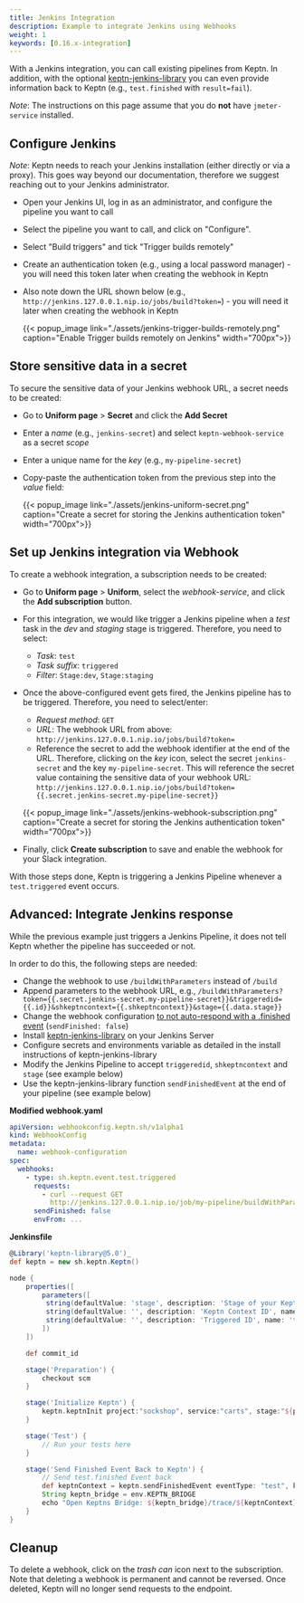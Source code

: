 ```yaml
---
title: Jenkins Integration
description: Example to integrate Jenkins using Webhooks
weight: 1
keywords: [0.16.x-integration]
---
```


With a Jenkins integration, you can call existing pipelines from Keptn. In addition, with the optional [keptn-jenkins-library](https://github.com/keptn-sandbox/keptn-jenkins-library/)
you can even provide information back to Keptn (e.g., `test.finished` with `result=fail`).

*Note*: The instructions on this page assume that you do **not** have `jmeter-service` installed.

## Configure Jenkins

*Note*: Keptn needs to reach your Jenkins installation (either directly or via a proxy). This goes way beyond our documentation, therefore we suggest reaching out to your Jenkins administrator.

* Open your Jenkins UI, log in as an administrator, and configure the pipeline you want to call
* Select the pipeline you want to call, and click on "Configure".
* Select "Build triggers" and tick "Trigger builds remotely"
* Create an authentication token (e.g., using a local password manager) - you will need this token later when creating the webhook in Keptn
* Also note down the URL shown below (e.g., `http://jenkins.127.0.0.1.nip.io/jobs/build?token=`) - you will need it later when creating the webhook in Keptn

  {{< popup_image
  link="./assets/jenkins-trigger-builds-remotely.png"
  caption="Enable Trigger builds remotely on Jenkins"
  width="700px">}}

## Store sensitive data in a secret

To secure the sensitive data of your Jenkins webhook URL, a secret needs to be created:

* Go to **Uniform page** > **Secret** and click the **Add Secret**
* Enter a *name* (e.g., `jenkins-secret`) and select `keptn-webhook-service` as a secret *scope*
* Enter a unique name for the *key* (e.g., `my-pipeline-secret`)
* Copy-paste the authentication token from the previous step into the *value* field:

  {{< popup_image
  link="./assets/jenkins-uniform-secret.png"
  caption="Create a secret for storing the Jenkins authentication token"
  width="700px">}}



## Set up Jenkins integration via Webhook

To create a webhook integration, a subscription needs to be created:

* Go to **Uniform page** > **Uniform**, select the *webhook-service*, and click the **Add subscription** button.

* For this integration, we would like trigger a Jenkins pipeline when a *test* task in the *dev* and *staging* stage is triggered. Therefore, you need to select:
    * *Task*: `test`
    * *Task suffix*: `triggered`
    * *Filter*: `Stage:dev`, `Stage:staging`


* Once the above-configured event gets fired, the Jenkins pipeline has to be triggered. Therefore, you need to select/enter:
    * *Request method*: `GET`
    * *URL*: The webhook URL from above: `http://jenkins.127.0.0.1.nip.io/jobs/build?token=`
    * Reference the secret to add the webhook identifier at the end of the URL. Therefore, clicking on the *key* icon, select the secret `jenkins-secret` and the key `my-pipeline-secret`. This will reference the secret value containing the sensitive data of your webhook URL: `http://jenkins.127.0.0.1.nip.io/jobs/build?token={{.secret.jenkins-secret.my-pipeline-secret}}`

  {{< popup_image
  link="./assets/jenkins-webhook-subscription.png"
  caption="Create a secret for storing the Jenkins authentication token"
  width="700px">}}


* Finally, click **Create subscription** to save and enable the webhook for your Slack integration.

With those steps done, Keptn is triggering a Jenkins Pipeline whenever a `test.triggered` event occurs.

## Advanced: Integrate Jenkins response

While the previous example just triggers a Jenkins Pipeline, it does not tell Keptn whether the pipeline has succeeded or not.

In order to do this, the following steps are needed:

* Change the webhook to use `/buildWithParameters` instead of `/build` 
* Append parameters to the webhook URL, e.g., `/buildWithParameters?token={{.secret.jenkins-secret.my-pipeline-secret}}&triggeredid={{.id}}&shkeptncontext={{.shkeptncontext}}&stage={{.data.stage}}`
* Change the webhook configuration [to not auto-respond with a .finished event](../#configure-webhook-to-not-auto-respond-with-a-finished-event) (`sendFinished: false`)
* Install [keptn-jenkins-library](https://github.com/keptn-sandbox/keptn-jenkins-library/) on your Jenkins Server
* Configure secrets and environments variable as detailed in the install instructions of keptn-jenkins-library
* Modify the Jenkins Pipeline to accept `triggeredid`, `shkeptncontext` and `stage` (see example below)
* Use the keptn-jenkins-library function `sendFinishedEvent` at the end of your pipeline (see example below)

**Modified webhook.yaml**
```yaml
apiVersion: webhookconfig.keptn.sh/v1alpha1
kind: WebhookConfig
metadata:
  name: webhook-configuration
spec:
  webhooks:
    - type: sh.keptn.event.test.triggered
      requests:
        - curl --request GET
          http://jenkins.127.0.0.1.nip.io/job/my-pipeline/buildWithParameters?token={{.secret.jenkins-secret.my-pipeline-secret}}&shkeptncontext={{.shkeptncontext}}&triggeredid={{.id}}&stage={{.data.stage}} --fail-with-body
      sendFinished: false
      envFrom: ...
```

**Jenkinsfile**
```groovy
@Library('keptn-library@5.0')_
def keptn = new sh.keptn.Keptn()

node {
    properties([
        parameters([
         string(defaultValue: 'stage', description: 'Stage of your Keptn project where tests are triggered in', name: 'stage', trim: false), 
         string(defaultValue: '', description: 'Keptn Context ID', name: 'shkeptncontext', trim: false), 
         string(defaultValue: '', description: 'Triggered ID', name: 'triggeredid', trim: false), 
        ])
    ])

    def commit_id

    stage('Preparation') {
        checkout scm
    }

    stage('Initialize Keptn') {
        keptn.keptnInit project:"sockshop", service:"carts", stage:"${params.stage}"
    }

    stage('Test') {
        // Run your tests here
    }

    stage('Send Finished Event Back to Keptn') {
        // Send test.finished Event back
        def keptnContext = keptn.sendFinishedEvent eventType: "test", keptnContext: "${params.shkeptncontext}", triggeredId: "${params.triggeredid}", result:"pass", status:"succeeded", message:"jenkins tests succeeded"
        String keptn_bridge = env.KEPTN_BRIDGE
        echo "Open Keptns Bridge: ${keptn_bridge}/trace/${keptnContext}"
    }
}
```


## Cleanup

To delete a webhook, click on the *trash can* icon next to the subscription. Note that deleting a webhook is permanent and cannot be reversed. Once deleted, Keptn will no longer send requests to the endpoint.

